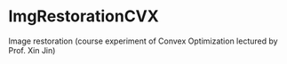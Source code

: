 # ImgRestorationCVX
Image restoration (course experiment of Convex Optimization lectured by Prof. Xin Jin)
